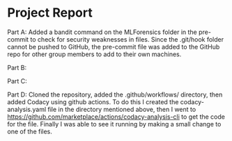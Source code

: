 # Project Report
Part A: 
Added a bandit command on the MLForensics folder in the pre-commit to check for security weaknesses in files. Since the .git/hook folder cannot be pushed to GitHub, the pre-commit file was added to the GitHub repo for other group members to add to their own machines.

Part B: 


Part C: 


Part D: 
Cloned the repository, added the .github/workflows/ directory, then added Codacy using github actions. To do this I created the codacy-analysis.yaml file in the directory mentioned above, then I went to https://github.com/marketplace/actions/codacy-analysis-cli to get the code for the file. Finally I was able to see it running by making a small change to one of the files.
